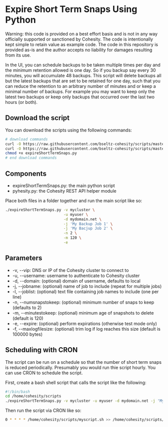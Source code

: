 # Expire Short Term Snaps Using Python

Warning: this code is provided on a best effort basis and is not in any way officially supported or sanctioned by Cohesity. The code is intentionally kept simple to retain value as example code. The code in this repository is provided as-is and the author accepts no liability for damages resulting from its use.

In the UI, you can schedule backups to be taken multiple times per day and the minimum retention allowed is one day. So if you backup say every 30 minutes, you will accumulate 48 backups. This script will delete backups all but the latest backups that are set to be retained for one day, such that you can reduce the retention to an arbitrary number of minutes and or keep a minimal number of backups. For example you may want to keep only the latest two backups or keep only backups that occurred over the last two hours (or both).

## Download the script

You can download the scripts using the following commands:

```bash
# download commands
curl -O https://raw.githubusercontent.com/bseltz-cohesity/scripts/master/python/expireShortTermSnaps/expireShortTermSnaps.py
curl -O https://raw.githubusercontent.com/bseltz-cohesity/scripts/master/python/pyhesity.py
chmod +x expireShortTermSnaps.py
# end download commands
```

## Components

* expireShortTermSnaps.py: the main python script
* pyhesity.py: the Cohesity REST API helper module

Place both files in a folder together and run the main script like so:

```bash
./expireShortTermSnaps.py -v mycluster \
                          -u myuser \
                          -d mydomain.net \
                          -j 'My Backup Job 1' \
                          -j 'My Bacjup Job 2' \
                          -n 2 \
                          -m 120 \
                          -e
```

## Parameters

* -v, --vip: DNS or IP of the Cohesity cluster to connect to
* -u, --username: username to authenticate to Cohesity cluster
* -d, --domain: (optional) domain of username, defaults to local
* -j, --jobname: (optional) name of job to include (repeat for multiple jobs)
* -l, --joblist: (optional) text file containing job names to include (one per line)
* -n, --numsnapstokeep: (optional) minimum number of snaps to keep (defaults to 2)
* -m, --minutestokeep: (optional) minimum age of snapshots to delete (default is 120)
* -e, --expire: (optional) perform expirations (otherwise test mode only)
* -f, --maxlogfilesize: (optional) trim log if log reaches this size (default is 100000 bytes)

## Scheduling with CRON

The script can be run on a schedule so that the number of short term snaps is reduced periodically. Presumably you would run thie script hourly. You can use CRON to schedule the script.

First, create a bash shell script that calls the script like the following:

```bash
#!/bin/bash
cd /home/cohesity/scripts
./expireShortTermSnaps.py -v mycluster -u myuser -d mydomain.net -j 'My Backup Job 1' -j 'My Backup Job 2' -n 2 -m 120 -e
```

Then run the script via CRON like so:

```bash
0 * * * * /home/cohesity/scripts/myscript.sh >> /home/cohesity/scripts/cron.log 2>&1
```
